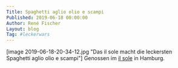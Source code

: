 ```yaml
---
Title: Spaghetti aglio olio e scampi
Published: 2019-06-18 00:00:00
Author: René Fischer
Layout: blog
Tag: #leckerwars
---
```

[image 2019-06-18-20-34-12.jpg "Das il sole macht die leckersten Spaghetti aglio olio e scampi"]
Genossen im [il sole](https://goo.gl/maps/MCBuNtCECCYur86U8) in Hamburg.
